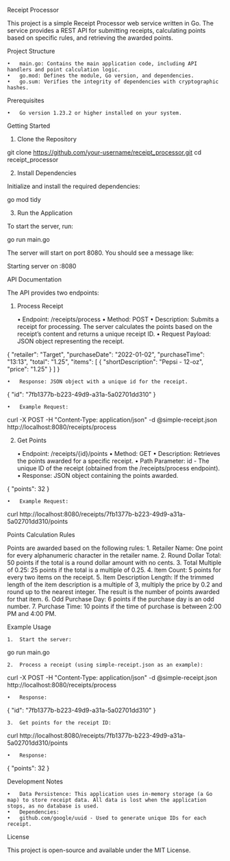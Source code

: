Receipt Processor

This project is a simple Receipt Processor web service written in Go. The service provides a REST API for submitting receipts, calculating points based on specific rules, and retrieving the awarded points.

Project Structure

	•	main.go: Contains the main application code, including API handlers and point calculation logic.
	•	go.mod: Defines the module, Go version, and dependencies.
	•	go.sum: Verifies the integrity of dependencies with cryptographic hashes.

Prerequisites

	•	Go version 1.23.2 or higher installed on your system.

Getting Started

1. Clone the Repository

git clone https://github.com/your-username/receipt_processor.git
cd receipt_processor

2. Install Dependencies

Initialize and install the required dependencies:

go mod tidy

3. Run the Application

To start the server, run:

go run main.go

The server will start on port 8080. You should see a message like:

Starting server on :8080

API Documentation

The API provides two endpoints:

1. Process Receipt

	•	Endpoint: /receipts/process
	•	Method: POST
	•	Description: Submits a receipt for processing. The server calculates the points based on the receipt’s content and returns a unique receipt ID.
	•	Request Payload: JSON object representing the receipt.

{
    "retailer": "Target",
    "purchaseDate": "2022-01-02",
    "purchaseTime": "13:13",
    "total": "1.25",
    "items": [
        {
            "shortDescription": "Pepsi - 12-oz",
            "price": "1.25"
        }
    ]
}


	•	Response: JSON object with a unique id for the receipt.

{ "id": "7fb1377b-b223-49d9-a31a-5a02701dd310" }


	•	Example Request:

curl -X POST -H "Content-Type: application/json" -d @simple-receipt.json http://localhost:8080/receipts/process



2. Get Points

	•	Endpoint: /receipts/{id}/points
	•	Method: GET
	•	Description: Retrieves the points awarded for a specific receipt.
	•	Path Parameter: id - The unique ID of the receipt (obtained from the /receipts/process endpoint).
	•	Response: JSON object containing the points awarded.

{ "points": 32 }


	•	Example Request:

curl http://localhost:8080/receipts/7fb1377b-b223-49d9-a31a-5a02701dd310/points



Points Calculation Rules

Points are awarded based on the following rules:
	1.	Retailer Name: One point for every alphanumeric character in the retailer name.
	2.	Round Dollar Total: 50 points if the total is a round dollar amount with no cents.
	3.	Total Multiple of 0.25: 25 points if the total is a multiple of 0.25.
	4.	Item Count: 5 points for every two items on the receipt.
	5.	Item Description Length: If the trimmed length of the item description is a multiple of 3, multiply the price by 0.2 and round up to the nearest integer. The result is the number of points awarded for that item.
	6.	Odd Purchase Day: 6 points if the purchase day is an odd number.
	7.	Purchase Time: 10 points if the time of purchase is between 2:00 PM and 4:00 PM.

Example Usage

	1.	Start the server:

go run main.go


	2.	Process a receipt (using simple-receipt.json as an example):

curl -X POST -H "Content-Type: application/json" -d @simple-receipt.json http://localhost:8080/receipts/process

	•	Response:

{ "id": "7fb1377b-b223-49d9-a31a-5a02701dd310" }


	3.	Get points for the receipt ID:

curl http://localhost:8080/receipts/7fb1377b-b223-49d9-a31a-5a02701dd310/points

	•	Response:

{ "points": 32 }



Development Notes

	•	Data Persistence: This application uses in-memory storage (a Go map) to store receipt data. All data is lost when the application stops, as no database is used.
	•	Dependencies:
	•	github.com/google/uuid - Used to generate unique IDs for each receipt.

License

This project is open-source and available under the MIT License.
